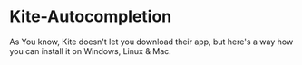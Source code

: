 # Kite-Autocompletion
As You know, Kite doesn't let you download their app, but here's a way how you can install it on Windows, Linux &amp; Mac.

